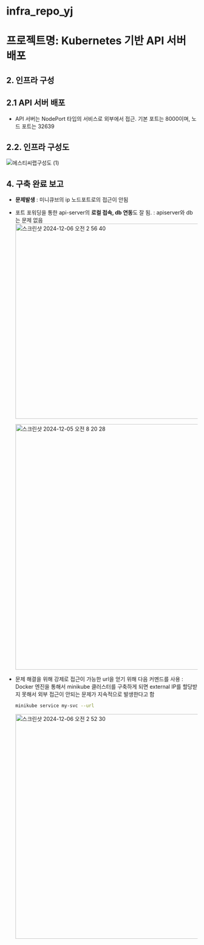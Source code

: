 # infra_repo_yj

# 프로젝트명: Kubernetes 기반 API 서버 배포

## 2. 인프라 구성

## 2.1 API 서버 배포
- API 서버는 NodePort 타입의 서비스로 외부에서 접근. 기본 포트는 8000이며, 노드 포트는 32639

## 2.2. 인프라 구성도
![에스티씨랩구성도 (1)](https://github.com/user-attachments/assets/b5ce48e9-0faa-44f8-867a-a3543c41c257)


## 4. 구축 완료 보고
- **문제발생** : 미니큐브의 ip 노드포트로의 접근이 안됨
- 포트 포워딩을 통한 api-server의 **로컬 접속, db 연동**도 잘 됨.
  : apiserver와 db는 문제 없음
  <img width="514" alt="스크린샷 2024-12-06 오전 2 56 40" src="https://github.com/user-attachments/assets/9650e785-42f6-46e9-b51e-943579f34172">

  <img width="647" alt="스크린샷 2024-12-05 오전 8 20 28" src="https://github.com/user-attachments/assets/e246bac1-9247-4f5a-b366-774131337d0f">

- 문제 해결을 위해 강제로 접근이 가능한 url을 얻기 위해 다음 커멘드를 사용
  : Docker 엔진을 통해서 minikube 클러스터를 구축하게 되면 external IP를 할당받지 못해서 외부 접근이 안되는 문제가 지속적으로 발생한다고 함
  ```bash
  minikube service my-svc --url
  ```
  
  <img width="592" alt="스크린샷 2024-12-06 오전 2 52 30" src="https://github.com/user-attachments/assets/70809806-329c-45d9-9674-6b04a8522c3b">

